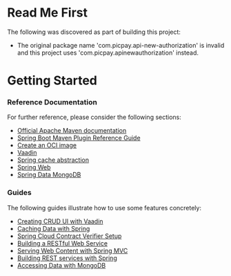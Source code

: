 # Read Me First
The following was discovered as part of building this project:

* The original package name 'com.picpay.api-new-authorization' is invalid and this project uses 'com.picpay.apinewauthorization' instead.

# Getting Started

### Reference Documentation
For further reference, please consider the following sections:

* [Official Apache Maven documentation](https://maven.apache.org/guides/index.html)
* [Spring Boot Maven Plugin Reference Guide](https://docs.spring.io/spring-boot/docs/2.3.4.RELEASE/maven-plugin/reference/html/)
* [Create an OCI image](https://docs.spring.io/spring-boot/docs/2.3.4.RELEASE/maven-plugin/reference/html/#build-image)
* [Vaadin](https://vaadin.com/spring)
* [Spring cache abstraction](https://docs.spring.io/spring-boot/docs/2.3.4.RELEASE/reference/htmlsingle/#boot-features-caching)
* [Spring Web](https://docs.spring.io/spring-boot/docs/2.3.4.RELEASE/reference/htmlsingle/#boot-features-developing-web-applications)
* [Spring Data MongoDB](https://docs.spring.io/spring-boot/docs/2.3.4.RELEASE/reference/htmlsingle/#boot-features-mongodb)

### Guides
The following guides illustrate how to use some features concretely:

* [Creating CRUD UI with Vaadin](https://spring.io/guides/gs/crud-with-vaadin/)
* [Caching Data with Spring](https://spring.io/guides/gs/caching/)
* [Spring Cloud Contract Verifier Setup](https://cloud.spring.io/spring-cloud-contract/spring-cloud-contract.html#_spring_cloud_contract_verifier_setup)
* [Building a RESTful Web Service](https://spring.io/guides/gs/rest-service/)
* [Serving Web Content with Spring MVC](https://spring.io/guides/gs/serving-web-content/)
* [Building REST services with Spring](https://spring.io/guides/tutorials/bookmarks/)
* [Accessing Data with MongoDB](https://spring.io/guides/gs/accessing-data-mongodb/)

